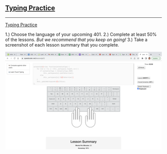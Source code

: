 ## [Typing Practice](https://codefellows.github.io/common_curriculum/prework/typing)
___

[Typing Practice](https://www.speedcoder.net/lessons/js/1/)

1.) Choose the language of your upcoming 401.
2.) Complete at least 50% of the lessons. *But we recommend that you keep on going!*
3.) Take a screenshot of each lesson summary that you complete.

![Lesson 1](img/typing-lesson-01.png)